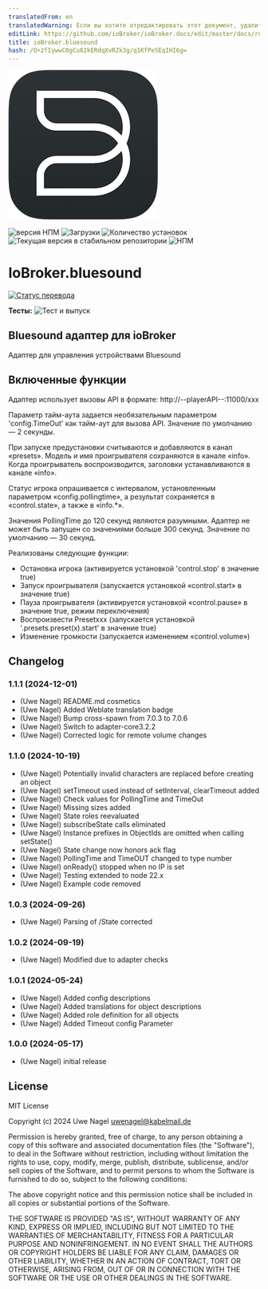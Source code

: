 ```yaml
---
translatedFrom: en
translatedWarning: Если вы хотите отредактировать этот документ, удалите поле «translationFrom», в противном случае этот документ будет снова автоматически переведен
editLink: https://github.com/ioBroker/ioBroker.docs/edit/master/docs/ru/adapterref/iobroker.bluesound/README.md
title: ioBroker.bluesound
hash: /O+2fIywwC0gCu62kERdqXvRZk3g/q1KfPeSEqIHI6g=
---
```

![Логотип](../../../en/adapterref/iobroker.bluesound/admin/bluesound.png)

![версия НПМ](https://img.shields.io/npm/v/iobroker.bluesound.svg)
![Загрузки](https://img.shields.io/npm/dm/iobroker.bluesound.svg)
![Количество установок](https://iobroker.live/badges/bluesound-installed.svg)
![Текущая версия в стабильном репозитории](https://iobroker.live/badges/bluesound-stable.svg)
![НПМ](https://nodei.co/npm/iobroker.bluesound.png?downloads=true)

# IoBroker.bluesound
[![Статус перевода](https://weblate.iobroker.net/widgets/adapters/-/bluesound/svg-badge.svg)](https://weblate.iobroker.net/engage/adapters/?utm_source=widget)

**Тесты:** ![Тест и выпуск](https://github.com/Uwe1958/ioBroker.bluesound/workflows/Test%20and%20Release/badge.svg)

## Bluesound адаптер для ioBroker
Адаптер для управления устройствами Bluesound

## Включенные функции
Адаптер использует вызовы API в формате: http://--playerAPI--:11000/xxx

Параметр тайм-аута задается необязательным параметром 'config.TimeOut' как тайм-аут для вызова API. Значение по умолчанию — 2 секунды.

При запуске предустановки считываются и добавляются в канал «presets».
Модель и имя проигрывателя сохраняются в канале «info».
Когда проигрыватель воспроизводится, заголовки устанавливаются в канале «info».

Статус игрока опрашивается с интервалом, установленным параметром «config.pollingtime», а результат сохраняется в «control.state», а также в «info.\*».

Значения PollingTime до 120 секунд являются разумными. Адаптер не может быть запущен со значениями больше 300 секунд. Значение по умолчанию — 30 секунд.

Реализованы следующие функции:

- Остановка игрока (активируется установкой 'control.stop' в значение true)
- Запуск проигрывателя (запускается установкой «control.start» в значение true)
- Пауза проигрывателя (активируется установкой «control.pause» в значение true, режим переключения)
- Воспроизвести Presetxxx (запускается установкой '.presets.preset(x).start' в значение true)
- Изменение громкости (запускается изменением «control.volume»)

## Changelog

<!--
    Placeholder for the next version (at the beginning of the line):
    ### **WORK IN PROGRESS**
-->
### 1.1.1 (2024-12-01)

-   (Uwe Nagel) README.md cosmetics
-   (Uwe Nagel) Added Weblate translation badge
-   (Uwe Nagel) Bump cross-spawn from 7.0.3 to 7.0.6
-   (Uwe Nagel) Switch to adapter-core3.2.2
-   (Uwe Nagel) Corrected logic for remote volume changes

### 1.1.0 (2024-10-19)

-   (Uwe Nagel) Potentially invalid characters are replaced before creating an object
-   (Uwe Nagel) setTimeout used instead of setInterval, clearTimeout added
-   (Uwe Nagel) Check values for PollingTime and TimeOut
-   (Uwe Nagel) Missing sizes added
-   (Uwe Nagel) State roles reevaluated
-   (Uwe Nagel) subscribeState calls eliminated
-   (Uwe Nagel) Instance prefixes in ObjectIds are omitted when calling setState()
-   (Uwe Nagel) State change now honors ack flag
-   (Uwe Nagel) PollingTime and TimeOUT changed to type number
-   (Uwe Nagel) onReady() stopped when no IP is set
-   (Uwe Nagel) Testing extended to node 22.x
-   (Uwe Nagel) Example code removed

### 1.0.3 (2024-09-26)

-   (Uwe Nagel) Parsing of /State corrected

### 1.0.2 (2024-09-19)

-   (Uwe Nagel) Modified due to adapter checks

### 1.0.1 (2024-05-24)

-   (Uwe Nagel) Added config descriptions
-   (Uwe Nagel) Added translations for object descriptions
-   (Uwe Nagel) Added role definition for all objects
-   (Uwe Nagel) Added Timeout config Parameter

### 1.0.0 (2024-05-17)

-   (Uwe Nagel) initial release

## License

MIT License

Copyright (c) 2024 Uwe Nagel <uwenagel@kabelmail.de>

Permission is hereby granted, free of charge, to any person obtaining a copy
of this software and associated documentation files (the "Software"), to deal
in the Software without restriction, including without limitation the rights
to use, copy, modify, merge, publish, distribute, sublicense, and/or sell
copies of the Software, and to permit persons to whom the Software is
furnished to do so, subject to the following conditions:

The above copyright notice and this permission notice shall be included in all
copies or substantial portions of the Software.

THE SOFTWARE IS PROVIDED "AS IS", WITHOUT WARRANTY OF ANY KIND, EXPRESS OR
IMPLIED, INCLUDING BUT NOT LIMITED TO THE WARRANTIES OF MERCHANTABILITY,
FITNESS FOR A PARTICULAR PURPOSE AND NONINFRINGEMENT. IN NO EVENT SHALL THE
AUTHORS OR COPYRIGHT HOLDERS BE LIABLE FOR ANY CLAIM, DAMAGES OR OTHER
LIABILITY, WHETHER IN AN ACTION OF CONTRACT, TORT OR OTHERWISE, ARISING FROM,
OUT OF OR IN CONNECTION WITH THE SOFTWARE OR THE USE OR OTHER DEALINGS IN THE
SOFTWARE.